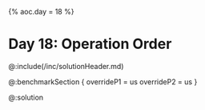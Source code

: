 {% aoc.day = 18 %}

# Day 18: Operation Order

@:include(/inc/solutionHeader.md)

@:benchmarkSection {
    overrideP1 = us
    overrideP2 = us
}

@:solution